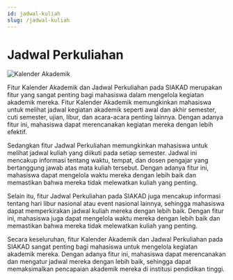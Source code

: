 ```yaml
---
id: jadwal-kuliah
slug: /jadwal-kuliah
---
```


# Jadwal Perkuliahan

![Kalender Akademik](./img/kalender-akedmik.png)

Fitur Kalender Akademik dan Jadwal Perkuliahan pada SIAKAD merupakan fitur yang sangat penting bagi mahasiswa dalam mengelola kegiatan akademik mereka. Fitur Kalender Akademik memungkinkan mahasiswa untuk melihat jadwal kegiatan akademik seperti awal dan akhir semester, cuti semester, ujian, libur, dan acara-acara penting lainnya. Dengan adanya fitur ini, mahasiswa dapat merencanakan kegiatan mereka dengan lebih efektif.

Sedangkan fitur Jadwal Perkuliahan memungkinkan mahasiswa untuk melihat jadwal kuliah yang diikuti pada setiap semester. Jadwal ini mencakup informasi tentang waktu, tempat, dan dosen pengajar yang bertanggung jawab atas mata kuliah tersebut. Dengan adanya fitur ini, mahasiswa dapat mengelola waktu mereka dengan lebih baik dan memastikan bahwa mereka tidak melewatkan kuliah yang penting.

Selain itu, fitur Jadwal Perkuliahan pada SIAKAD juga mencakup informasi tentang hari libur nasional atau event nasional lainnya, sehingga mahasiswa dapat memperkirakan jadwal kuliah mereka dengan lebih baik. Dengan fitur ini, mahasiswa juga dapat mengelola waktu mereka dengan lebih baik dan memastikan bahwa mereka tidak melewatkan kuliah yang penting.

Secara keseluruhan, fitur Kalender Akademik dan Jadwal Perkuliahan pada SIAKAD sangat penting bagi mahasiswa untuk mengelola kegiatan akademik mereka. Dengan adanya fitur ini, mahasiswa dapat merencanakan dan mengatur jadwal mereka dengan lebih baik, sehingga dapat memaksimalkan pencapaian akademik mereka di institusi pendidikan tinggi.

